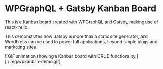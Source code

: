 # WPGraphQL + Gatsby Kanban Board

This is a Kanban board created with WPGraphQL and Gatsby, making use of react-trello.

This demonstrates how Gatsby is more than a static site generator, and WordPress can be used to power full applications, beyond simple blogs and marketing sites. 

![GIF animation showing a Kanban board with CRUD functionality.][./img/wpkanban-demo.gif]
